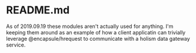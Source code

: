 # README.md

As of 2019.09.19 these modules aren't actually used for anything. I'm keeping them around as an example of how a client applicatin can trivially leverage @encapsule/hrequest to communicate with a holism data gateway service.